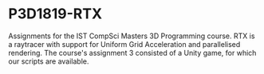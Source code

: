 # P3D1819-RTX
Assignments for the IST CompSci Masters 3D Programming course.
RTX is a raytracer with support for Uniform Grid Acceleration and parallelised rendering.
The course's assignment 3 consisted of a Unity game, for which our scripts are available.

